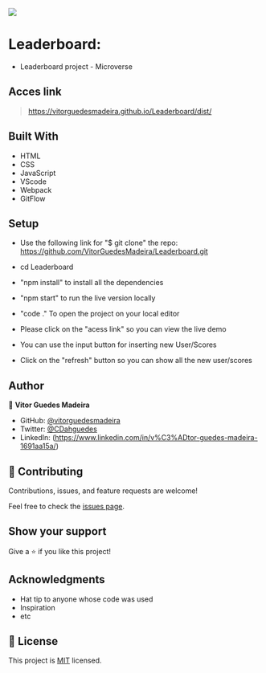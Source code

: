 ![](https://img.shields.io/badge/Microverse-blueviolet)
# Leaderboard:
- Leaderboard project - Microverse

## Acces link

> https://vitorguedesmadeira.github.io/Leaderboard/dist/

## Built With

- HTML
- CSS
- JavaScript
- VScode
- Webpack
- GitFlow

## Setup

- Use the following link for "$ git clone" the repo:
https://github.com/VitorGuedesMadeira/Leaderboard.git
- cd Leaderboard
- "npm install" to install all the dependencies
- "npm start" to run the live version locally
- "code ." To open the project on your local editor

- Please click on the "acess link" so you can view the live demo
- You can use the input button for inserting new User/Scores
- Click on the "refresh" button so you can show all the new user/scores

## Author

👤 **Vitor Guedes Madeira**

- GitHub: [@vitorguedesmadeira](https://github.com/VitorGuedesMadeira)
- Twitter: [@CDahguedes](https://twitter.com/CDahguedes)
- LinkedIn: (https://www.linkedin.com/in/v%C3%ADtor-guedes-madeira-1691aa15a/)

## 🤝 Contributing

Contributions, issues, and feature requests are welcome!

Feel free to check the [issues page](../../issues/).

## Show your support

Give a ⭐️ if you like this project!

## Acknowledgments

- Hat tip to anyone whose code was used
- Inspiration
- etc

## 📝 License

This project is [MIT](./MIT.md) licensed.